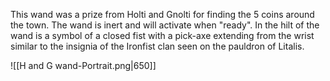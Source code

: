 This wand was a prize from Holti and Gnolti for finding the 5 coins around the town. The wand is inert and will activate when "ready". In the hilt of the wand is a symbol of a closed fist with a pick-axe extending from the wrist similar to the insignia of the Ironfist clan seen on the pauldron of Litalis. 


![[H and G wand-Portrait.png|650]]

